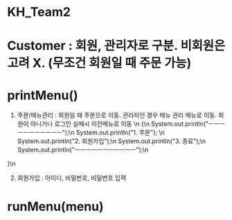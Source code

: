 # KH_Team2

# Customer : 회원, 관리자로 구분. 비회원은 고려 X. (무조건 회원일 때 주문 가능)

# printMenu() 
1. 주문/메뉴관리 : 회원일 때 주문으로 이동. 관라자인 경우 메뉴 관리 메뉴로 이동. 회원이 아니거나 로그인 실패시 이전메뉴로 이동 \n
{\n
		System.out.println("ㅡㅡㅡㅡㅡㅡㅡㅡㅡㅡㅡ");\n
		System.out.println("1. 주문"); \n
		System.out.println("2. 회원가입");\n
		System.out.println("3. 종료");\n
		System.out.println("ㅡㅡㅡㅡㅡㅡㅡㅡㅡㅡㅡ");\n
		
}\n

2. 회원가입 : 아이디, 비밀번호, 비밀번호 입력

# runMenu(menu)

